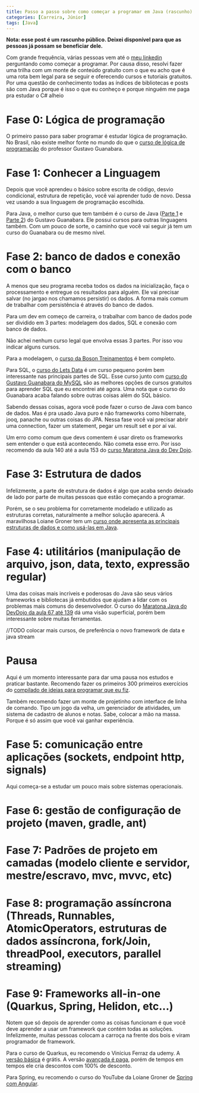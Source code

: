 ```yaml
---
title: Passo a passo sobre como começar a programar em Java (rascunho)
categories: [Carreira, Júnior]
tags: [Java]
---
```

**Nota: esse post é um rascunho público. Deixei disponível para que as pessoas já possam se beneficiar dele.**

Com grande frequência, várias pessoas vem até o [meu linkedin](https://www.linkedin.com/in/lucasscharf/) perguntando como começar a programar. Por causa disso, resolvi fazer uma trilha com um monte de conteúdo gratuito com o que eu acho que é uma rota bem legal para se seguir e oferecendo cursos e tutoriais gratuitos. Por uma questão de conhecimento todas as índices de bibliotecas e posts são com Java porque é isso o que eu conheço e porque ninguém me paga pra estudar o C# alheio

# Fase 0: Lógica de programação
O primeiro passo para saber programar é estudar lógica de programação. No Brasil, não existe melhor fonte no mundo do que o [curso de lógica de programação](https://www.cursoemvideo.com/curso/curso-de-algoritmo/) do professor Gustavo Guanabara.

# Fase 1: Conhecer a Linguagem
Depois que você aprendeu o básico sobre escrita de código, desvio condicional, estrutura de repetição, você vai aprender tudo de novo.  Dessa vez usando a sua linguagem de programação escolhida. 

Para Java, o melhor curso que tem também é o curso de Java ([Parte 1](https://www.cursoemvideo.com/curso/java-basico/) e [Parte 2](https://www.cursoemvideo.com/curso/java-poo/)) do Gustavo Guanabara. Ele possui cursos para outras linguagens também. Com um pouco de sorte, o caminho que você vai seguir já tem um curso do Guanabara ou de mesmo nível.

# Fase 2: banco de dados e conexão com o banco
A menos que seu programa receba todos os dados na inicialização, faça o processamento e entregue os resultados para alguém. Ele vai precisar salvar (no jargao nos chamamos persistir) os dados. A forma mais comum de trabalhar com persistência é através do banco de dados. 

Para um dev em começo de carreira, o trabalhar com banco de dados pode ser dividido em 3 partes: modelagem dos dados, SQL e conexão com banco de dados. 

Não achei nenhum curso legal que envolva essas 3 partes. Por isso vou indicar alguns cursos. 

Para a modelagem, o [curso da Boson Treinamentos](https://youtube.com/playlist?list=PLucm8g_ezqNoNHU8tjVeHmRGBFnjDIlxD) é bem completo.

Para SQL, o [curso do Lets Data](https://youtube.com/playlist?list=PLn_z5E4dh_LgWmEGn2lcdOp5TDKw6nkde) é um curso pequeno porém bem interessante nas principais partes de SQL. Esse curso junto com [curso do Gustavo Guanabara do MySQL](https://www.cursoemvideo.com/curso/mysql/) são as melhores opções de cursos gratuitos para aprender SQL que eu encontrei até agora. Uma nota que o curso do Guanabara acaba falando sobre outras coisas além do SQL básico.

Sabendo dessas coisas, agora você pode fazer o curso de Java com banco de dados. Mas é pra usado Java puro e não frameworks como hibernate, jooq, panache ou outras coisas do JPA. Nessa fase você vai precisar abrir uma connection, fazer um statement, pegar um result set e por aí vai. 

Um erro como comum que devs comentem é usar direto os frameworks sem entender o que está acontecendo. Não cometa esse erro. Por isso recomendo da aula 140 até a aula 153 do [curso Maratona Java do Dev Dojo](https://www.youtube.com/playlist?list=PLGxZ4Rq3BOBrgumpzz-l8kFMw2DLERdxi).

# Fase 3: Estrutura de dados

Infelizmente, a parte de estrutura de dados é algo que acaba sendo deixado de lado por parte de muitas pessoas que estão começando a programar. 

Porém, se o seu problema for corretamente modelado e utilizado as estruturas corretas, naturalmente a melhor solução aparecerá. A maravilhosa Loiane Groner tem um [curso onde apresenta as principais estruturas de dados e como usá-las em Java](https://www.youtube.com/playlist?list=PLGxZ4Rq3BOBrgumpzz-l8kFMw2DLERdxi).

# Fase 4: utilitários (manipulação de arquivo, json, data, texto, expressão regular)

Uma das coisas mais incríveis e poderosas do Java são seus vários frameworks e bibliotecas já embutidos que ajudam a lidar com os problemas mais comuns do desenvolvedor. O curso do [Maratona Java do DevDojo da aula 67 até 139](https://www.youtube.com/watch?v=kkOSweUhGZM&list=PL62G310vn6nHrMr1tFLNOYP_c73m6nAzL&ab_channel=DevDojo) dá uma visão superficial, porém bem interessante sobre muitas ferramentas. 

//TODO colocar mais cursos, de preferência o novo framework de data e java stream

# Pausa
Aqui é um momento interessante para dar uma pausa nos estudos e praticar bastante. Recomendo fazer os primeiros 300 primeiros exercícios do [compilado de ideias para programar que eu fiz](/_posts/2023-06-11-ideias-para-programar.md). 

Também recomendo fazer um monte de projetinho com interface de linha de comando. Tipo um jogo da velha, um gerenciador de atividades, um sistema de cadastro de alunos e notas. Sabe, colocar a mão na massa. Porque é só assim que você vai ganhar experiência.

# Fase 5: comunicação entre aplicações (sockets, endpoint http, signals)
Aqui começa-se a estudar um pouco mais sobre sistemas operacionais.

# Fase 6: gestão de configuração de projeto (maven, gradle, ant)

# Fase 7: Padrões de projeto em camadas (modelo cliente e servidor, mestre/escravo,  mvc, mvvc, etc)

# Fase 8: programação assíncrona (Threads, Runnables, AtomicOperators, estruturas de dados assíncrona, fork/Join, threadPool, executors, parallel streaming)

# Fase 9: Frameworks all-in-one (Quarkus, Spring, Helidon, etc...)

Notem que só depois de aprender como as coisas funcionam é que você deve aprender a usar um framework que contém todas as soluções. Infelizmente, muitas pessoas colocam a carroça na frente dos bois e viram programador de framework. 

Para o curso de Quarkus, eu recomendo o Vinícius Ferraz da udemy. A [versão básica](https://www.udemy.com/course/des-web-quarkus-basico/) é grátis. A versão [avançada é paga](https://www.udemy.com/course/des-web-quarkus/), porém de tempos em tempos ele cria descontos com 100% de desconto.

Para Spring, eu recomendo o curso do YouTube da Loiane Groner de [Spring com Angular](https://www.youtube.com/watch?v=qJnjz8FIs6Q&list=PLGxZ4Rq3BOBpwaVgAPxTxhdX_TfSVlTcY&ab_channel=LoianeGroner).
